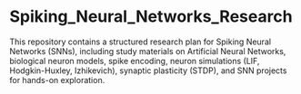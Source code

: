 # Spiking_Neural_Networks_Research
This repository contains a structured research plan for Spiking Neural Networks (SNNs), including study materials on Artificial Neural Networks, biological neuron models, spike encoding, neuron simulations (LIF, Hodgkin-Huxley, Izhikevich), synaptic plasticity (STDP), and SNN projects for hands-on exploration.
